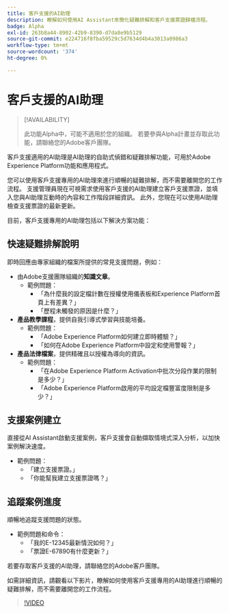 ```yaml
---
title: 客戶支援的AI助理
description: 瞭解如何使用AI Assistant來簡化疑難排解和客戶支援票證歸檔流程。
badge: Alpha
exl-id: 263b8a44-8902-42b9-8390-d7da8e9b5129
source-git-commit: e224716f8fba59529c5d7634d4b4a3013a0986a3
workflow-type: tm+mt
source-wordcount: '374'
ht-degree: 0%

---
```


# 客戶支援的AI助理

>[!AVAILABILITY]
>
>此功能Alpha中，可能不適用於您的組織。 若要參與Alpha計畫並存取此功能，請聯絡您的Adobe客戶團隊。

客戶支援適用的AI助理是AI助理的自助式偵錯和疑難排解功能，可用於Adobe Experience Platform功能和應用程式。

您可以使用客戶支援專用的AI助理來進行順暢的疑難排解，而不需要離開您的工作流程。 支援管理員現在可視需求使用客戶支援的AI助理建立客戶支援票證，並填入您與AI助理互動時的內容和工作階段詳細資訊。 此外，您現在可以使用AI助理檢查支援票證的最新更新。

目前，客戶支援專用的AI助理包括以下解決方案功能：

## 快速疑難排解說明

即時回應由專家組織的檔案所提供的常見支援問題，例如：

* 由Adobe支援團隊組織的&#x200B;**知識文章**。
   * 範例問題：
      * 「為什麼我的設定檔計數在授權使用儀表板和Experience Platform首頁上有差異？」
      * 「歷程未觸發的原因是什麼？」
* **產品教學課程**，提供自我引導式學習與技能培養。
   * 範例問題：
      * 「Adobe Experience Platform如何建立即時體驗？」
      * 「如何在Adobe Experience Platform中設定和使用警報？」
* **產品法律檔案**，提供精確且以授權為導向的資訊。
   * 範例問題：
      * 「在Adobe Experience Platform Activation中批次分段作業的限制是多少？」
      * 「Adobe Experience Platform啟用的平均設定檔豐富度限制是多少？」

## 支援案例建立

直接從AI Assistant啟動支援案例，客戶支援會自動擷取情境式深入分析，以加快案例解決速度。

* 範例問題：
   * 「建立支援票證。」
   * 「你能幫我建立支援票證嗎？」

## 追蹤案例進度

順暢地追蹤支援問題的狀態。

* 範例問題和命令：
   * 「我的E-12345最新情況如何？」
   * 「票證E-67890有什麼更新？」

若要存取客戶支援的AI助理，請聯絡您的Adobe客戶團隊。

如需詳細資訊，請觀看以下影片，瞭解如何使用客戶支援專用的AI助理進行順暢的疑難排解，而不需要離開您的工作流程。

>[!VIDEO](https://video.tv.adobe.com/v/3443194?learn=on&captions=chi_hant)

